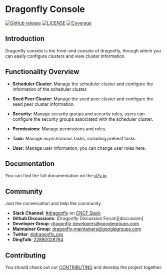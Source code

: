# Dragonfly Console

[![GitHub release](https://img.shields.io/github/release/dragonflyoss/console.svg)](https://github.com/dragonflyoss/console/releases)
[![LICENSE](https://img.shields.io/github/license/dragonflyoss/console.svg?style=flat-square)](https://github.com/dragonflyoss/console/blob/main/LICENSE)
[![Coverage](https://codecov.io/gh/dragonflyoss/console/branch/main/graph/badge.svg)](https://app.codecov.io/gh/dragonflyoss/console)

## Introduction

Dragonfly console is the front-end console of dragonfly,
through which you can easily configure clusters and view cluster information.

## Functionality Overview

- **Scheduler Cluster:**  Manage the scheduler cluster and configure the information of the scheduler cluster.

- **Seed Peer Cluster:**  Manage the seed peer cluster and configure the seed peer cluster information.

- **Security:**  Manage security groups and security rules,
  users can configure the security groups associated with the scheduler cluster.

- **Permissions:**  Manage permissions and roles.

- **Task:**  Manage asynchronous tasks, including preheat tasks.

- **User:**  Manage user information, you can change user roles here.

## Documentation

You can find the full documentation on the [d7y.io][d7y.io].

## Community

Join the conversation and help the community.

- **Slack Channel**: [#dragonfly](https://cloud-native.slack.com/messages/dragonfly/) on [CNCF Slack](https://slack.cncf.io/)
- **Github Discussions**: [Dragonfly Discussion Forum][discussion]
- **Developer Group**: <dragonfly-developers@googlegroups.com>
- **Maintainer Group**: <dragonfly-maintainers@googlegroups.com>
- **Twitter**: [@dragonfly_oss](https://twitter.com/dragonfly_oss)
- **DingTalk**: [22880028764](https://qr.dingtalk.com/action/joingroup?code=v1,k1,pkV9IbsSyDusFQdByPSK3HfCG61ZCLeb8b/lpQ3uUqI=&_dt_no_comment=1&origin=11)

[d7y.io]: https://d7y.io/

## Contributing

You should check out our [CONTRIBUTING](./CONTRIBUTING.md) and develop the project together.
